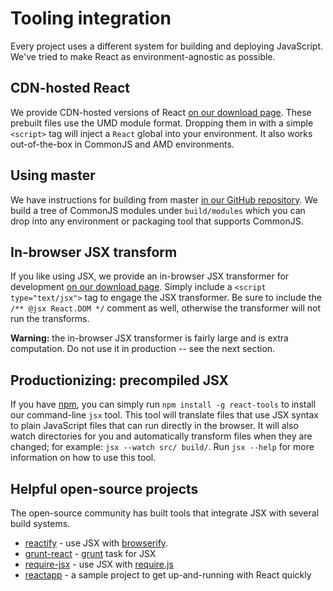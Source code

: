 # Tooling integration

Every project uses a different system for building and deploying JavaScript. We've tried to make React as environment-agnostic as possible.

## CDN-hosted React

We provide CDN-hosted versions of React [on our download page](/react/downloads.html). These prebuilt files use the UMD module format. Dropping them in with a simple `<script>` tag will inject a `React` global into your environment. It also works out-of-the-box in CommonJS and AMD environments.

## Using master

We have instructions for building from master [in our GitHub repository](https://github.com/facebook/react). We build a tree of CommonJS modules under `build/modules` which you can drop into any environment or packaging tool that supports CommonJS.

## In-browser JSX transform

If you like using JSX, we provide an in-browser JSX transformer for development [on our download page](/react/downloads.html). Simply include a `<script type="text/jsx">` tag to engage the JSX transformer. Be sure to include the `/** @jsx React.DOM */` comment as well, otherwise the transformer will not run the transforms.

**Warning:** the in-browser JSX transformer is fairly large and is extra computation. Do not use it in production -- see the next section.

## Productionizing: precompiled JSX

If you have [npm](http://npmjs.org/), you can simply run `npm install -g react-tools` to install our command-line `jsx` tool. This tool will translate files that use JSX syntax to plain JavaScript files that can run directly in the browser. It will also watch directories for you and automatically transform files when they are changed; for example: `jsx --watch src/ build/`. Run `jsx --help` for more information on how to use this tool.

## Helpful open-source projects

The open-source community has built tools that integrate JSX with several build systems.

* [reactify](https://github.com/andreypopp/reactify) - use JSX with [browserify](http://browserify.org/).
* [grunt-react](https://github.com/ericclemmons/grunt-react) - [grunt](http://gruntjs.com/) task for JSX
* [require-jsx](https://github.com/seiffert/require-jsx) - use JSX with [require.js](http://requirejs.org/)
* [reactapp](https://github.com/jordwalke/reactapp) - a sample project to get up-and-running with React quickly
